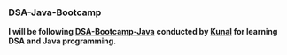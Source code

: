 ### DSA-Java-Bootcamp

**I will be following [DSA-Bootcamp-Java](https://github.com/kunal-kushwaha/DSA-Bootcamp-Java) conducted by [Kunal](https://github.com/kunal-kushwaha) for learning DSA and Java programming.**
